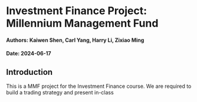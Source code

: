 # Investment Finance Project: Millennium Management Fund
#### Authors: Kaiwen Shen, Carl Yang, Harry Li, Zixiao Ming
#### Date: 2024-06-17

## Introduction
This is a MMF project for the Investment Finance course. We are required to build a trading strategy and present in-class
